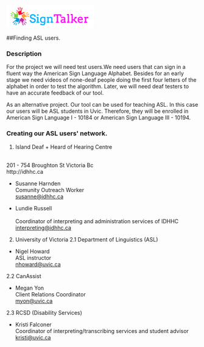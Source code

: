 ![Alt text](images/signtalkerlogo.png)

##Finding ASL users.

### Description
For the project we will need test users.We need users that can sign in a fluent way the American Sign Language Alphabet. Besides for an early stage we need videos of none-deaf people doing the first four letters of the alphabet in order to test the algorithm. Later, we will need deaf testers to have an accurate feedback of our tool.

As an alternative project. Our tool can be used for teaching ASL. In this case our users will be ASL students in Uvic. Therefore, they will be enrolled in American Sign Language I - 10184 or American Sign Language III - 10194.


### Creating our ASL users' network.
1. Island Deaf + Heard of Hearing Centre
  <br>
  201 - 754 Broughton St Victoria Bc
  <br>
  http://idhhc.ca

  - Susanne Harnden
    <br>
    Comunity Outreach Worker 
    <br>
    susanne@idhhc.ca

  - Lundie Russell  
    <br>
    Coordinator of interpreting and administration services of IDHHC
    <br>
    interpreting@idhhc.ca

2. University of Victoria
  2.1 Department of Linguistics (ASL)
  - Nigel Howard
    <br>
    ASL instructor
    <br>
    nhoward@uvic.ca

  2.2 CanAssist
  - Megan Yon
    <br>
    Client Relations Coordinator
    <br>
    myon@uvic.ca

  2.3 RCSD (Disability Services)
  - Kristi Falconer
    <br>
    Coordinator of interpreting/transcribing services and student advisor
    <br>
    kristi@uvic.ca

